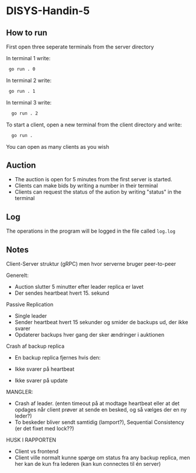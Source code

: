 # DISYS-Handin-5

## How to run

First open three seperate terminals from the server directory

In terminal 1 write:

   ```sh
    go run . 0  
  ```

In terminal 2 write:

  ```sh
   go run . 1 
  ```

In terminal 3 write:

  ```sh
    go run . 2  
  ```

To start a client, open a new terminal from the client directory and write:

  ```sh
    go run .  
  ```

You can open as many clients as you wish

## Auction

* The auction is open for 5 minutes from the first server is started.
* Clients can make bids by writing a number in their terminal
* Clients can request the status of the aution by writing "status" in the terminal

## Log

The operations in the program will be logged in the file called `log.log`

## Notes

Client-Server struktur (gRPC) men hvor serverne bruger peer-to-peer

Generelt:

* Auction slutter 5 minutter efter leader replica er lavet
* Der sendes heartbeat hvert 15. sekund

Passive Replication

* Single leader
* Sender heartbeat hvert 15 sekunder og smider de backups ud, der ikke svarer
* Opdaterer backups hver gang der sker ændringer i auktionen

Crash af backup replica

* En backup replica fjernes hvis den:

* Ikke svarer på heartbeat

* Ikke svarer på update

MANGLER:

* Crash af leader. (enten timeout på at modtage heartbeat eller at det opdages når client prøver at sende en besked, og så vælges der en ny leder?)
* To beskeder bliver sendt samtidig (lamport?), Sequential Consistency (er det fixet med lock??)

HUSK I RAPPORTEN

* Client vs frontend
* Client ville normalt kunne spørge om status fra any backup replica, men her kan de kun fra lederen (kan kun connectes til én server)
